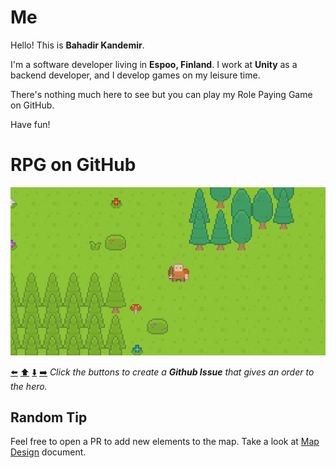 # Me

Hello! This is **Bahadir Kandemir**.

I'm a software developer living in **Espoo, Finland**. I work at **Unity** as a backend developer, and I develop games on my leisure time.

There's nothing much here to see but you can play my Role Paying Game on GitHub.

Have fun!

# RPG on GitHub

<a href="#role-playing-github"><img src="data/map-1674921715240.png"/></a>

<a href="https://github.com/bahadir/bahadir/issues/new?assignees=&labels=game-input&template=go_left.md&title=Go+left">⬅️</a> <a href="https://github.com/bahadir/bahadir/issues/new?assignees=&labels=game-input&template=go_up.md&title=Go+up">⬆️</a> <a href="https://github.com/bahadir/bahadir/issues/new?assignees=&labels=game-input&template=go_down.md&title=Go+down">⬇️</a> <a href="https://github.com/bahadir/bahadir/issues/new?assignees=&labels=game-input&template=go_right.md&title=Go+right">➡️</a> *Click the buttons to create a **Github Issue** that gives an order to the hero.*

## Random Tip
Feel free to open a PR to add new elements to the map. Take a look at [Map Design](data/README.md) document.
